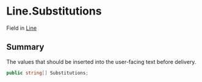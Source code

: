# Line.Substitutions

Field in [Line](api/csharp/yarn.line.md)

## Summary


The values that should be inserted into the user-facing text
before delivery.


```csharp
public string[] Substitutions;
```

